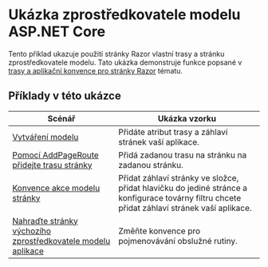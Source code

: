 # <a name="aspnet-core-model-providers-sample"></a>Ukázka zprostředkovatele modelu ASP.NET Core

Tento příklad ukazuje použití stránky Razor vlastní trasy a stránku zprostředkovatele modelu. Tato ukázka demonstruje funkce popsané v [trasy a aplikační konvence pro stránky Razor](https://docs.microsoft.com/aspnet/core/razor-pages/razor-pages-convention-features) tématu.

## <a name="examples-in-this-sample"></a>Příklady v této ukázce

| Scénář | Ukázka vzorku |
| -------- | ----------- |
| [Vytváření modelu](https://docs.microsoft.com/aspnet/core/razor-pages/razor-pages-conventions#model-conventions) | Přidáte atribut trasy a záhlaví stránek vaší aplikace. |
| [Pomocí AddPageRoute přidejte trasu stránky](https://docs.microsoft.com/aspnet/core/razor-pages/razor-pages-conventions#configure-a-page-route) | Přidá zadanou trasu na stránku na zadanou stránku. |
| [Konvence akce modelu stránky](https://docs.microsoft.com/aspnet/core/razor-pages/razor-pages-conventions#page-model-action-conventions) | Přidat záhlaví stránky ve složce, přidat hlavičku do jediné stránce a konfigurace továrny filtru chcete přidat záhlaví stránek vaší aplikace. |
| [Nahraďte stránky výchozího zprostředkovatele modelu aplikace](https://docs.microsoft.com/aspnet/core/razor-pages/razor-pages-conventions#replace-the-default-page-app-model-provider) | Změňte konvence pro pojmenovávání obslužné rutiny. |
